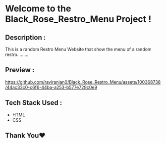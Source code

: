# Welcome to the Black_Rose_Restro_Menu Project !

## Description :
This is a random Restro Menu Website that show the menu of a random restro. .......

## Preview :
https://github.com/raviranjan0/Black_Rose_Restro_Menu/assets/100368738/44ac33c0-c6f6-44ba-a253-b577e729c0e9

## Tech Stack Used :
- HTML
- CSS

## Thank You❤️

